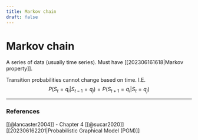 ```yaml
---
title: Markov chain
draft: false
---
```

# Markov chain
A series of data (usually time series). Must have [[202306161618|Markov property]]. 

Transition probabilities cannot change based on time. I.E.
$$P(S_t=q_i|S_{t-1}=q_j) = P(S_{t+1} = q_i|S_t = q_j)$$

---
### References
[[@lancaster2004]] - Chapter 4
[[@sucar2020]] 
[[202306162201|Probabilistic Graphical Model (PGM)]]